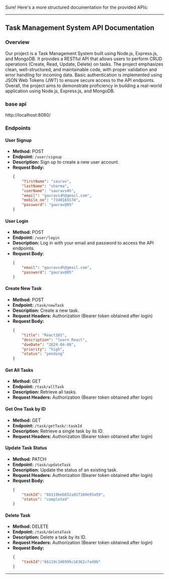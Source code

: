 Sure! Here's a more structured documentation for the provided APIs:

---

## Task Management System API Documentation

### Overview

Our project is a Task Management System built using Node.js, Express.js, and MongoDB. It provides a RESTful API that allows users to perform CRUD operations (Create, Read, Update, Delete) on tasks. The project emphasizes clean, well-structured, and maintainable code, with proper validation and error handling for incoming data. Basic authentication is implemented using JSON Web Tokens (JWT) to ensure secure access to the API endpoints. Overall, the project aims to demonstrate proficiency in building a real-world application using Node.js, Express.js, and MongoDB.

### base api
http://localhost:8080/

### Endpoints

#### User Signup

- **Method:** POST
- **Endpoint:** `/user/signup`
- **Description:** Sign up to create a new user account.
- **Request Body:**
  ```json
  {
      "firstName": "saurav",
      "lastName": "sharma",
      "userName": "sauravs4h",
      "email": "gauravs4h@gmail.com",
      "mobile_no": "7340165574",
      "password": "gaurav@05"
  }
  ```

#### User Login

- **Method:** POST
- **Endpoint:** `/user/login`
- **Description:** Log in with your email and password to access the API endpoints.
- **Request Body:**
  ```json
  {
      "email": "gauravs4h@gmail.com",
      "password": "gaurav@05"
  }
  ```

#### Create New Task

- **Method:** POST
- **Endpoint:** `/task/newTask`
- **Description:** Create a new task.
- **Request Headers:** Authorization (Bearer token obtained after login)
- **Request Body:**
  ```json
  {
      "title": "React101",
      "description": "learn React",
      "dueDate": "2024-04-08",
      "priority": "high",
      "status": "pending"
  }
  ```

#### Get All Tasks

- **Method:** GET
- **Endpoint:** `/task/allTask`
- **Description:** Retrieve all tasks.
- **Request Headers:** Authorization (Bearer token obtained after login)

#### Get One Task by ID

- **Method:** GET
- **Endpoint:** `/task/getTask/:taskId`
- **Description:** Retrieve a single task by its ID.
- **Request Headers:** Authorization (Bearer token obtained after login)

#### Update Task Status

- **Method:** PATCH
- **Endpoint:** `/task/updateTask`
- **Description:** Update the status of an existing task.
- **Request Headers:** Authorization (Bearer token obtained after login)
- **Request Body:**
  ```json
  {
      "taskId": "66119beb652a81f160e95a59",
      "status": "completed"
  }
  ```

#### Delete Task

- **Method:** DELETE
- **Endpoint:** `/task/deleteTask`
- **Description:** Delete a task by its ID.
- **Request Headers:** Authorization (Bearer token obtained after login)
- **Request Body:**
  ```json
  {
      "taskId":"66119c3d6995c16362cfad9b"
  }
  ```

---

